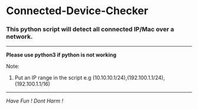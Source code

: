# Connected-Device-Checker

### This python script will detect all connected IP/Mac over a network.

-----------

**Please use python3 if python is not working**

Note:
1. Put an IP range in the script e.g (10.10.10.1/24),(192.100.1.1/24),(192.100.1.1/16)

------------------ 

*Have Fun !*
*Dont Harm !*
